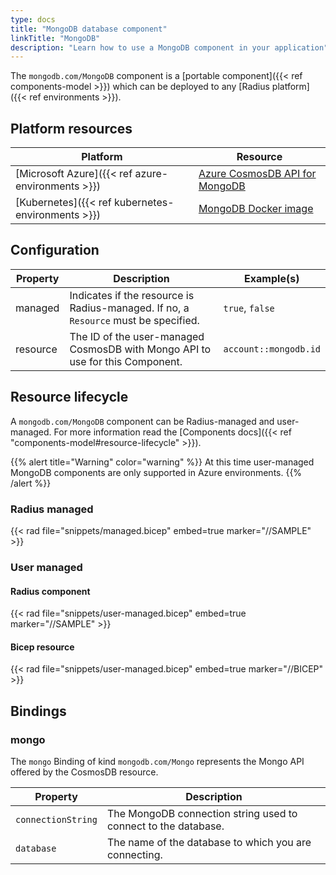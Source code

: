 ```yaml
---
type: docs
title: "MongoDB database component"
linkTitle: "MongoDB"
description: "Learn how to use a MongoDB component in your application"
---
```


The `mongodb.com/MongoDB` component is a [portable component]({{< ref components-model >}}) which can be deployed to any [Radius platform]({{< ref environments >}}).

## Platform resources

| Platform | Resource |
|----------|----------|
| [Microsoft Azure]({{< ref azure-environments >}}) | [Azure CosmosDB API for MongoDB](https://docs.microsoft.com/en-us/azure/cosmos-db/mongodb-introduction)
| [Kubernetes]({{< ref kubernetes-environments >}}) | [MongoDB Docker image](https://hub.docker.com/_/mongo/)

## Configuration

| Property | Description | Example(s) |
|----------|-------------|---------|
| managed | Indicates if the resource is Radius-managed. If no, a `Resource` must be specified. | `true`, `false`
| resource | The ID of the user-managed CosmosDB with Mongo API to use for this Component. | `account::mongodb.id`

## Resource lifecycle

A `mongodb.com/MongoDB` component can be Radius-managed and user-managed. For more information read the [Components docs]({{< ref "components-model#resource-lifecycle" >}}).

{{% alert title="Warning" color="warning" %}}
At this time user-managed MongoDB components are only supported in Azure environments.
{{% /alert %}}

### Radius managed

{{< rad file="snippets/managed.bicep" embed=true marker="//SAMPLE" >}}

### User managed

#### Radius component

{{< rad file="snippets/user-managed.bicep" embed=true marker="//SAMPLE" >}}

#### Bicep resource

{{< rad file="snippets/user-managed.bicep" embed=true marker="//BICEP" >}}

## Bindings

### mongo

The `mongo` Binding of kind `mongodb.com/Mongo` represents the Mongo API offered by the CosmosDB resource.

| Property | Description |
|----------|-------------|
| `connectionString` | The MongoDB connection string used to connect to the database.
| `database` | The name of the database to which you are connecting.

